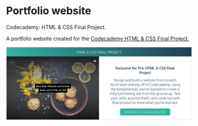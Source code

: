 # Portfolio website
Codecademy: HTML &amp; CSS Final Project.

A portfolio website created for the [Codecademy HTML &amp; CSS Final Project.](https://www.codecademy.com/learn/web)

![html-css-final-project](https://github.com/RicardoEscobar/portfolio/blob/development/img/html-css-final-project.png?raw=true)
